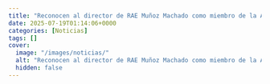 ```yaml
---
title: "Reconocen al director de RAE Muñoz Machado como miembro de la Academia Argentina de Letras"
date: 2025-07-19T01:14:06+0000
categories: [Noticias]
tags: []
cover:
  image: "/images/noticias/"
  alt: "Reconocen al director de RAE Muñoz Machado como miembro de la Academia Argentina de Letras"
  hidden: false
---
```



